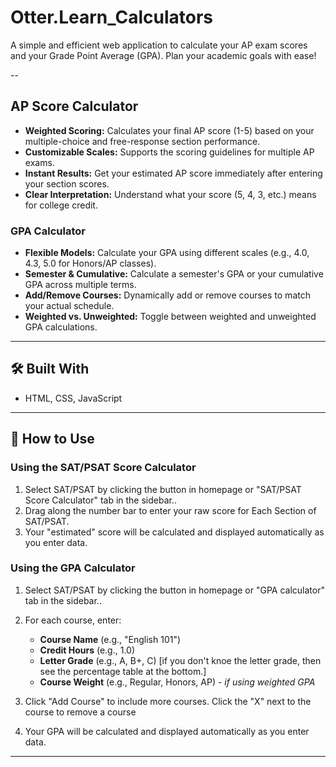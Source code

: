 # Otter.Learn_Calculators

A simple and efficient web application to calculate your AP exam scores and your Grade Point Average (GPA). Plan your academic goals with ease!


--
## AP Score Calculator
*   **Weighted Scoring:** Calculates your final AP score (1-5) based on your multiple-choice and free-response section performance.
*   **Customizable Scales:** Supports the scoring guidelines for multiple AP exams.
*   **Instant Results:** Get your estimated AP score immediately after entering your section scores.
*   **Clear Interpretation:** Understand what your score (5, 4, 3, etc.) means for college credit.

### GPA Calculator
*   **Flexible Models:** Calculate your GPA using different scales (e.g., 4.0, 4.3, 5.0 for Honors/AP classes).
*   **Semester & Cumulative:** Calculate a semester's GPA or your cumulative GPA across multiple terms.
*   **Add/Remove Courses:** Dynamically add or remove courses to match your actual schedule.
*   **Weighted vs. Unweighted:** Toggle between weighted and unweighted GPA calculations.

---

## 🛠️ Built With

*   HTML, CSS, JavaScript
---

## 📖 How to Use

### Using the SAT/PSAT Score Calculator
1.  Select SAT/PSAT by clicking the button in homepage or "SAT/PSAT Score Calculator" tab in the sidebar..
2.  Drag along the number bar to enter your raw score for Each Section of SAT/PSAT.
3.  Your "estimated" score will be calculated and displayed automatically as you enter data.

### Using the GPA Calculator
1.  Select SAT/PSAT by clicking the button in homepage or "GPA calculator" tab in the sidebar..
2.  For each course, enter:
    *   **Course Name** (e.g., "English 101")
    *   **Credit Hours** (e.g., 1.0)
    *   **Letter Grade** (e.g., A, B+, C) [if you don't knoe the letter grade, then see the percentage table at the bottom.]
    *   **Course Weight** (e.g., Regular, Honors, AP) - *if using weighted GPA*

3.  Click "Add Course" to include more courses. Click the "X" next to the course to remove a course
4.  Your GPA will be calculated and displayed automatically as you enter data.
---
